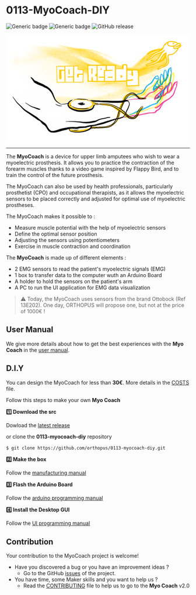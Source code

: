 # 0113-MyoCoach-DIY

![Generic badge](https://img.shields.io/badge/version-DIY-yellow.svg)
![Generic badge](https://img.shields.io/badge/CE_Mark-NO-critical.svg)
![GitHub release](https://img.shields.io/github/release/orthopus/0113-myocoach-diy)


![myocoach](./assets/myocoach.png)

---

The **MyoCoach** is a device for upper limb amputees who wish to wear a myoelectric prosthesis. It allows you to practice the contraction of the forearm muscles thanks to a video game inspired by Flappy Bird, and to train the control of the future prosthesis.

The MyoCoach can also be used by health professionals, particularly prosthetist (CPO) and occupational therapists, as it allows the myoelectric sensors to be placed correctly and adjusted for optimal use of myoelectric prostheses.

The MyoCoach makes it possible to :

* Measure muscle potential with the help of myoelectric sensors
* Define the optimal sensor position
* Adjusting the sensors using potentiometers
* Exercise in muscle contraction and coordination

The **MyoCoach** is made up of different elements :

* 2 EMG sensors to read the patient's myoelectric signals (EMG)
* 1 box to transfer data to the computer wuth an Arduino Board
* A holder to hold the sensors on the patient's arm
* A PC to run the UI application for EMG data visualization

> :warning: Today, the MyoCoach uses sensors from the brand Ottobock (Ref 13E202). One day, ORTHOPUS will propose one, but not at the price of 1000€ !

## User Manual

We give more details about how to get the best experiences with the **Myo Coach** in the [user manual](./docs/user-manual.md).

## D.I.Y

You can design the MyoCoach for less than **30€**. More details in the [COSTS](COSTS.md) file.

Follow this steps to make your own **Myo Coach**

**:one: Download the src**

Dowload the [latest release](https://github.com/orthopus/0113-myocoach-diy/releases/latest)

or clone the **0113-myocoach-diy** repository

```bash
$ git clone https://github.com/orthopus/0113-myocoach-diy.git
```

**:two: Make the box**

Follow the [manufacturing manual](./docs/manufacturing-manual.md)

**:three: Flash the Arduino Board**

Follow the [arduino programming manual](./docs/firmware-programming-manual.md)

**:four: Install the Desktop GUI**

Follow the [UI programming manual](./docs/ui-programming-manual.md)


## Contribution
Your contribution to the MyoCoach project is welcome!

* Have you discovered a bug or you have an improvement ideas ?
  * Go to the GitHub [issues](https://github.com/orthopus/0113-myocoach-diy/issues) of the project.
* You have time, some Maker skills and you want to help us ?
  * Read the [CONTRIBUTING](CONTRIBUTING.md) file to help us to go to the **Myo Coach** v2.0
